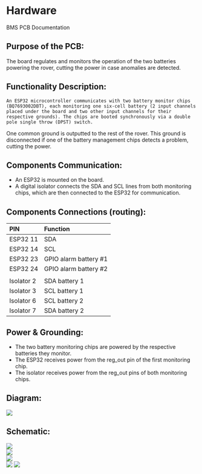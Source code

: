 # Hardware

BMS PCB Documentation

## Purpose of the PCB: 

The board regulates and monitors the operation of the two batteries powering the rover, cutting the power in case anomalies are detected. 

## Functionality Description: 

	  
	An ESP32 microcontroller communicates with two battery monitor chips (BQ7693002DBT), each monitoring one six-cell battery (2 input channels placed under the board and two other input channels for their respective grounds). The chips are booted synchronously via a double pole single throw (DPST) switch.   
One common ground is outputted to the rest of the rover. This ground is disconnected if one of the battery management chips detects a problem, cutting the power. 

## Components Communication:

- An ESP32 is mounted on the board.   
- A digital isolator connects the SDA and SCL lines from both monitoring chips, which are then connected to the ESP32 for communication. 

## Components Connections (routing):
| PIN | Function  |
| :---- | :---- |
| ESP32 11 | SDA  |
| ESP32 14 | SCL |
| ESP32 23 | GPIO alarm battery \#1 |
| ESP32 24  | GPIO alarm battery \#2 |
|  |  |
| Isolator 2 | SDA battery 1 |
| Isolator 3 | SCL battery 1 |
| Isolator 6 | SCL battery 2 |
| Isolator 7 | SDA battery 2 |

## Power & Grounding:

- The two battery monitoring chips are powered by the respective batteries they monitor.   
- The ESP32 receives power from the reg\_out pin of the first monitoring chip.   
- The isolator receives power from the reg\_out pins of both monitoring chips. 

## **Diagram:** 

![][image5]

## Schematic:

**![][image2]**  
![][image3]  
![][image4]  
![][image1]  ![][image6]  


[image1]: <img/image1.png>
[image2]: <img/image2.png>
[image3]: <img/image3.png>
[image4]: <img/image4.png>
[image5]: <img/image5.png>
[image6]: <img/image6.png>